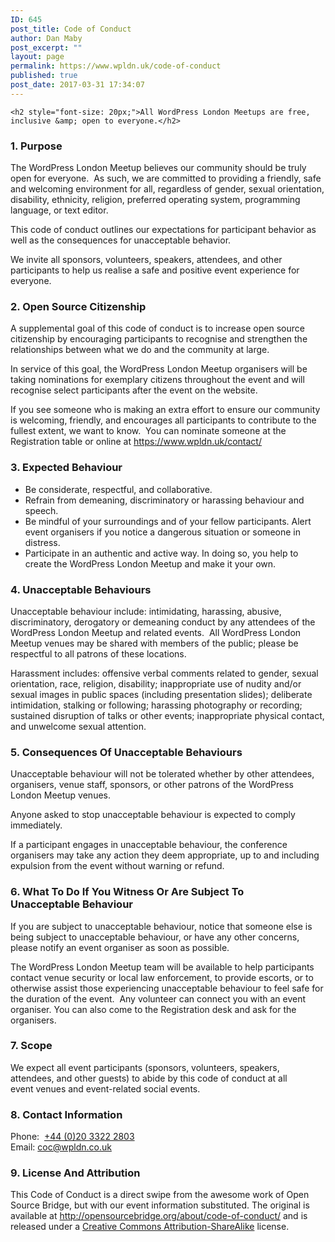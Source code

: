 ```yaml
---
ID: 645
post_title: Code of Conduct
author: Dan Maby
post_excerpt: ""
layout: page
permalink: https://www.wpldn.uk/code-of-conduct
published: true
post_date: 2017-03-31 17:34:07
---
```


	<h2 style="font-size: 20px;">All WordPress London Meetups are free, inclusive &amp; open to everyone.</h2>
<h3>1. Purpose</h3>
<p>The WordPress London Meetup believes our community should be truly open for everyone.  As such, we are committed to providing a friendly, safe and welcoming environment for all, regardless of gender, sexual orientation, disability, ethnicity, religion, preferred operating system, programming language, or text editor.</p>
<p>This code of conduct outlines our expectations for participant behavior as well as the consequences for unacceptable behavior.</p>
<p>We invite all sponsors, volunteers, speakers, attendees, and other participants to help us realise a safe and positive event experience for everyone.</p>
<h3><strong>2. Open Source Citizenship</strong></h3>
<p>A supplemental goal of this code of conduct is to increase open source citizenship by encouraging participants to recognise and strengthen the relationships between what we do and the community at large.</p>
<p>In service of this goal, the WordPress London Meetup organisers will be taking nominations for exemplary citizens throughout the event and will recognise select participants after the event on the website.</p>
<p>If you see someone who is making an extra effort to ensure our community is welcoming, friendly, and encourages all participants to contribute to the fullest extent, we want to know.  You can nominate someone at the Registration table or online at <a href="https://www.wpldn.uk/contact/">https://www.wpldn.uk/contact/</a></p>
<h3><strong>3. Expected </strong><b>Behaviour</b></h3>
<ul>
<li>Be considerate, respectful, and collaborative.</li>
<li>Refrain from demeaning, discriminatory or harassing behaviour and speech.</li>
<li>Be mindful of your surroundings and of your fellow participants. Alert event organisers if you notice a dangerous situation or someone in distress.</li>
<li>Participate in an authentic and active way. In doing so, you help to create the WordPress London Meetup and make it your own.</li>
</ul>
<h3><strong>4. Unacceptable Behaviours</strong></h3>
<p>Unacceptable behaviour include: intimidating, harassing, abusive, discriminatory, derogatory or demeaning conduct by any attendees of the WordPress London Meetup and related events.  All WordPress London Meetup venues may be shared with members of the public; please be respectful to all patrons of these locations.</p>
<p>Harassment includes: offensive verbal comments related to gender, sexual orientation, race, religion, disability; inappropriate use of nudity and/or sexual images in public spaces (including presentation slides); deliberate intimidation, stalking or following; harassing photography or recording; sustained disruption of talks or other events; inappropriate physical contact, and unwelcome sexual attention.</p>
<h3><strong>5. Consequences Of Unacceptable Behaviours</strong><b> </b></h3>
<p>Unacceptable behaviour will not be tolerated whether by other attendees, organisers, venue staff, sponsors, or other patrons of the WordPress London Meetup venues.</p>
<p>Anyone asked to stop unacceptable behaviour is expected to comply immediately.</p>
<p>If a participant engages in unacceptable behaviour, the conference organisers may take any action they deem appropriate, up to and including expulsion from the event without warning or refund.</p>
<h3><strong>6. What To Do If You Witness Or Are Subject To Unacceptable Behaviour</strong></h3>
<p>If you are subject to unacceptable behaviour, notice that someone else is being subject to unacceptable behaviour, or have any other concerns, please notify an event organiser as soon as possible.</p>
<p>The WordPress London Meetup team will be available to help participants contact venue security or local law enforcement, to provide escorts, or to otherwise assist those experiencing unacceptable behaviour to feel safe for the duration of the event.  Any volunteer can connect you with an event organiser. You can also come to the Registration desk and ask for the organisers.</p>
<h3><strong>7. Scope</strong></h3>
<p>We expect all event participants (sponsors, volunteers, speakers, attendees, and other guests) to abide by this code of conduct at all event venues and event-related social events.</p>
<h3><strong>8. Contact Information</strong></h3>
<p>Phone:  <a href="tel:+442033222803">+44 (0)20 3322 2803</a><br />
Email: <a href="mailto:coc@wpldn.co.uk">coc@wpldn.co.uk</a></p>
<h3><strong>9. License And Attribution</strong></h3>
<p>This Code of Conduct is a direct swipe from the awesome work of Open Source Bridge, but with our event information substituted. The original is available at <a href="http://opensourcebridge.org/about/code-of-conduct/" target="_blank" rel="noopener">http://opensourcebridge.org/about/code-of-conduct/</a> and is released under a <a href="http://creativecommons.org/licenses/by-sa/3.0/" target="_blank" rel="noopener">Creative Commons Attribution-ShareAlike</a> license.</p>